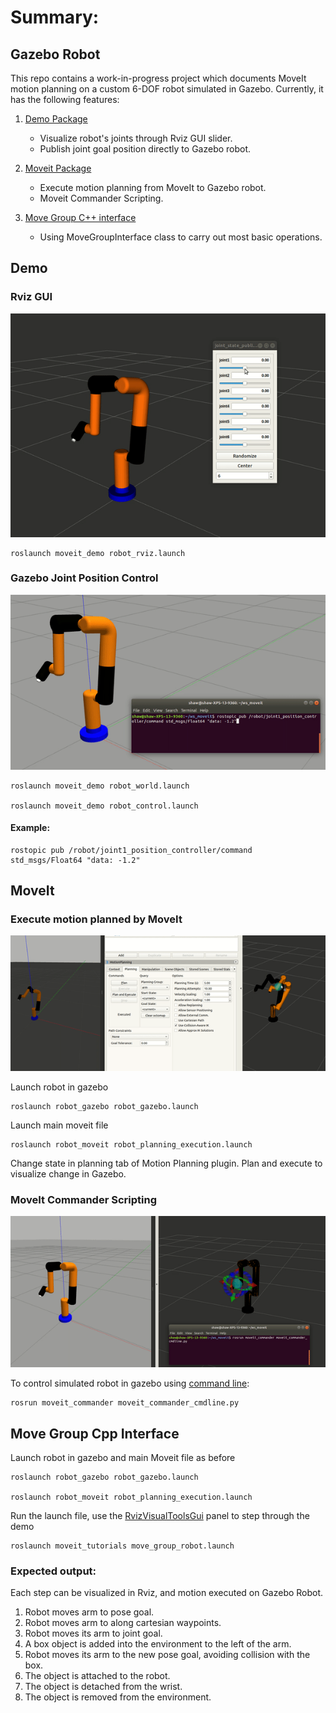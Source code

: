 # Summary:

## Gazebo Robot
This repo contains a work-in-progress project which documents MoveIt motion planning on a custom 6-DOF robot simulated in Gazebo.  Currently, it has the following features:
1. [Demo Package](#demo) 
   * Visualize robot's joints through Rviz GUI slider.
   * Publish joint goal position directly to Gazebo robot.
   
2. [Moveit Package](#moveit)
   * Execute motion planning from MoveIt to Gazebo robot.
   * Moveit Commander Scripting.
   
3. [Move Group C++ interface](#move-group-cpp-interface)
   * Using MoveGroupInterface class to carry out most basic operations. 
   
## Demo
### Rviz GUI
![Robot joint rviz GUI image](https://github.com/nyangshawbin/ws_moveit/blob/master/robot/images/robot_rviz.gif)

```
roslaunch moveit_demo robot_rviz.launch
```

### Gazebo Joint Position Control
![Gazebo demo image](https://github.com/nyangshawbin/ws_moveit/blob/master/robot/images/robot_gazebo_demo.gif)

```
roslaunch moveit_demo robot_world.launch

roslaunch moveit_demo robot_control.launch
```

#### Example: 
```
rostopic pub /robot/joint1_position_controller/command std_msgs/Float64 "data: -1.2"
```  

## MoveIt

### Execute motion planned by MoveIt 
![Execute trajectory image](https://github.com/nyangshawbin/ws_moveit/blob/master/robot/images/moveit_motion_planning.gif)

Launch robot in gazebo

```
roslaunch robot_gazebo robot_gazebo.launch
```

Launch main moveit file

```
roslaunch robot_moveit robot_planning_execution.launch
```

Change state in planning tab of Motion Planning plugin. Plan and execute to visualize change in Gazebo.

### MoveIt Commander Scripting

![Command line control image](https://github.com/nyangshawbin/ws_moveit/blob/master/robot/images/command_line_control.gif)

To control simulated robot in gazebo using [command line](http://docs.ros.org/melodic/api/moveit_tutorials/html/doc/moveit_commander_scripting/moveit_commander_scripting_tutorial.html): 
```
rosrun moveit_commander moveit_commander_cmdline.py
```

## Move Group Cpp Interface

Launch robot in gazebo and main Moveit file as before

```
roslaunch robot_gazebo robot_gazebo.launch

roslaunch robot_moveit robot_planning_execution.launch
```
Run the launch file, use the [RvizVisualToolsGui](http://docs.ros.org/melodic/api/moveit_tutorials/html/doc/quickstart_in_rviz/quickstart_in_rviz_tutorial.html#rviz-visual-tools) panel to step through the demo

```
roslaunch moveit_tutorials move_group_robot.launch
```
### Expected output:
Each step can be visualized in Rviz, and motion executed on Gazebo Robot.

  1. Robot moves arm to pose goal.
  2. Robot moves arm to along cartesian waypoints.
  3. Robot moves its arm to joint goal.
  4. A box object is added into the environment to the left of the arm.
  5. Robot moves its arm to the new pose goal, avoiding collision with the box.
  6. The object is attached to the robot.
  7. The object is detached from the wrist.
  8. The object is removed from the environment.
